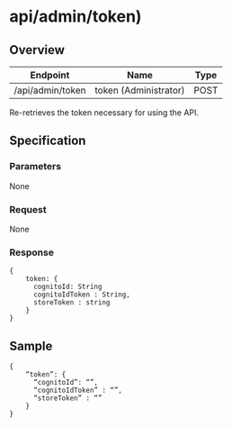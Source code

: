 # api/admin/token\)

## Overview

| Endpoint | Name | Type |
| --- | --- | --- |
| /api/admin/token | token \(Administrator\) | POST |

Re-retrieves the token necessary for using the API.

## Specification

### Parameters

None

### Request

None

### Response

```text
{
    token: {
      cognitoId: String
      cognitoIdToken : String,
      storeToken : string
    }
}
```

## Sample

```text
{
    “token”: {
      “cognitoId”: “”,
      “cognitoIdToken” : “”,
      “storeToken” : “”
    }
}
```

